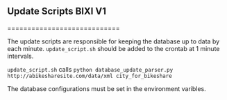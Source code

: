 ## Update Scripts BIXI V1 ##
============================

The update scripts are responsible for keeping the database up to data by each minute. `update_script.sh` should be added to the crontab at 1 minute intervals. 

`update_script.sh` calls `python database_update_parser.py http://abikesharesite.com/data/xml city_for_bikeshare`

The database configurations must be set in the environment varibles. 
